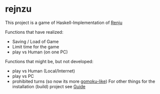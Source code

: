 # rejnzu

This project is a game of Haskell-Implementation of [Renju](https://en.wikipedia.org/wiki/Renju)

Functions that have realized:
- Saving / Load of Game
- Limit time for the game
- play vs Human (on one PC)

Functions that might be, but not developed:
- play vs Human (Local/Internet)
- play vs PC
- prohibited turns (so now its more [gomoku-like](https://en.wikipedia.org/wiki/Gomoku))
For other things for the installation (build) project see [Guide](Guide.md)